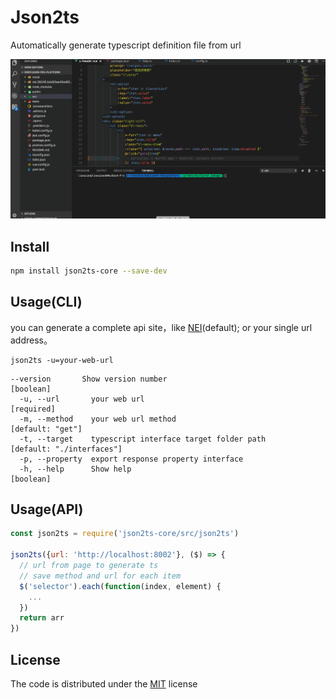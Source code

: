 # Json2ts

Automatically generate typescript definition file from url

![](https://github.com/lq782655835/json2ts/blob/master/json2ts.gif)
## Install

``` bash
npm install json2ts-core --save-dev
```

## Usage(CLI)
you can generate a complete api site，like [NEI](https://nei.netease.com/)(default); or your single url address。

```
json2ts -u=your-web-url
```

```
--version       Show version number                                   [boolean]
  -u, --url       your web url                                        [required]
  -m, --method    your web url method                           [default: "get"]
  -t, --target    typescript interface target folder path       [default: "./interfaces"]
  -p, --property  export response property interface
  -h, --help      Show help                                           [boolean]
```

## Usage(API)

``` js
const json2ts = require('json2ts-core/src/json2ts')

json2ts({url: 'http://localhost:8002'}, ($) => {
  // url from page to generate ts
  // save method and url for each item
  $('selector').each(function(index, element) {
    ...
  })
  return arr
})
```

## License

The code is distributed under the [MIT](http://opensource.org/licenses/MIT) license